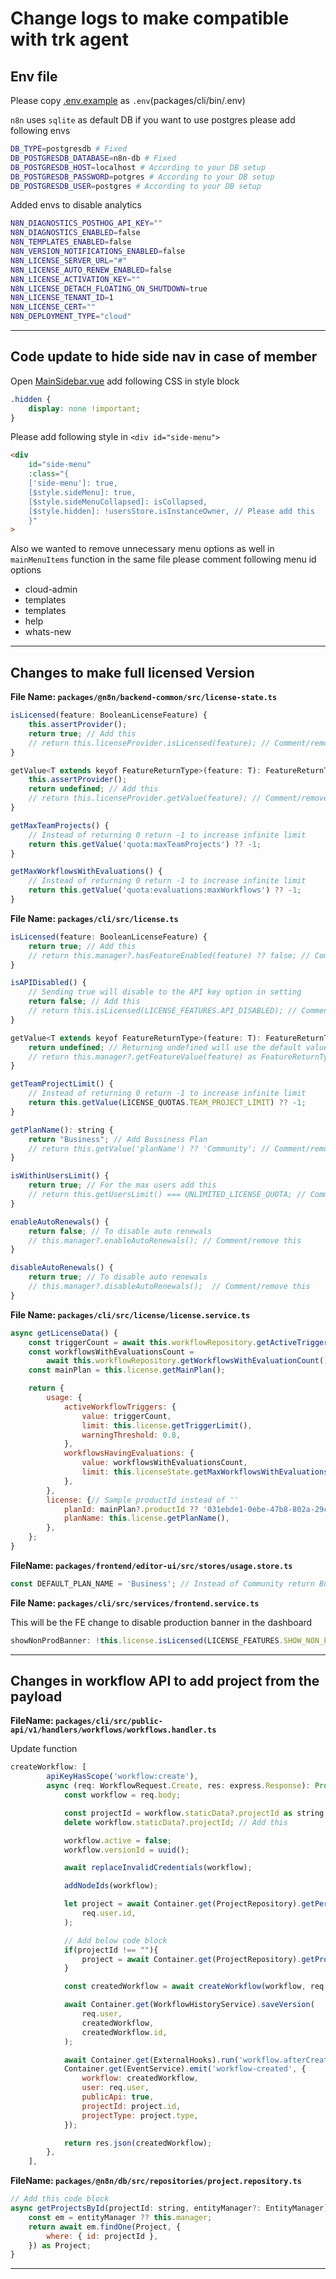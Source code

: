 # Change logs to make compatible with trk agent

## Env file

Please copy [.env.example](packages/cli/bin/.env.example) as `.env`(packages/cli/bin/.env)

`n8n` uses `sqlite` as default DB if you want to use postgres please add following envs

```bash
DB_TYPE=postgresdb # Fixed
DB_POSTGRESDB_DATABASE=n8n-db # Fixed
DB_POSTGRESDB_HOST=localhost # According to your DB setup
DB_POSTGRESDB_PASSWORD=potgres # According to your DB setup
DB_POSTGRESDB_USER=postgres # According to your DB setup
```

Added envs to disable analytics
```bash
N8N_DIAGNOSTICS_POSTHOG_API_KEY=""
N8N_DIAGNOSTICS_ENABLED=false
N8N_TEMPLATES_ENABLED=false
N8N_VERSION_NOTIFICATIONS_ENABLED=false
N8N_LICENSE_SERVER_URL="#"
N8N_LICENSE_AUTO_RENEW_ENABLED=false
N8N_LICENSE_ACTIVATION_KEY=""
N8N_LICENSE_DETACH_FLOATING_ON_SHUTDOWN=true
N8N_LICENSE_TENANT_ID=1
N8N_LICENSE_CERT=""
N8N_DEPLOYMENT_TYPE="cloud"
```
---

## Code update to hide side nav in case of member

Open [MainSidebar.vue](packages/frontend/editor-ui/src/components/MainSidebar.vue) add following CSS in style block

```css
.hidden {
	display: none !important;
}
```

Please add following style in `<div id="side-menu">`

```html
<div
	id="side-menu"
	:class="{
    ['side-menu']: true,
    [$style.sideMenu]: true,
    [$style.sideMenuCollapsed]: isCollapsed,
    [$style.hidden]: !usersStore.isInstanceOwner, // Please add this
	}"
>
```

Also we wanted to remove unnecessary menu options as well in `mainMenuItems` function in the same file please comment following menu id options
  * cloud-admin
  * templates
  * templates
  * help
  * whats-new

---

## Changes to make full licensed Version

**File Name: `packages/@n8n/backend-common/src/license-state.ts`**

```js
isLicensed(feature: BooleanLicenseFeature) {
	this.assertProvider();
	return true; // Add this
	// return this.licenseProvider.isLicensed(feature); // Comment/remove this
}
```

```js
getValue<T extends keyof FeatureReturnType>(feature: T): FeatureReturnType[T] {
	this.assertProvider();
	return undefined; // Add this
	// return this.licenseProvider.getValue(feature); // Comment/remove this
}
```

```js
getMaxTeamProjects() {
	// Instead of returning 0 return -1 to increase infinite limit
	return this.getValue('quota:maxTeamProjects') ?? -1; 
}
```

```js
getMaxWorkflowsWithEvaluations() {
	// Instead of returning 0 return -1 to increase infinite limit
	return this.getValue('quota:evaluations:maxWorkflows') ?? -1;
}
```

**File Name: `packages/cli/src/license.ts`**

```js
isLicensed(feature: BooleanLicenseFeature) {
	return true; // Add this
	// return this.manager?.hasFeatureEnabled(feature) ?? false; // Comment/remove this
}
```

```js
isAPIDisabled() {
	// Sending true will disable to the API key option in setting
	return false; // Add this
	// return this.isLicensed(LICENSE_FEATURES.API_DISABLED); // Comment/remove this
}
```

```js
getValue<T extends keyof FeatureReturnType>(feature: T): FeatureReturnType[T] {
	return undefined; // Returning undefined will use the default values
	// return this.manager?.getFeatureValue(feature) as FeatureReturnType[T]; // Comment/remove this
}
```

```js
getTeamProjectLimit() {
	// Instead of returning 0 return -1 to increase infinite limit
	return this.getValue(LICENSE_QUOTAS.TEAM_PROJECT_LIMIT) ?? -1;
}
```

```js
getPlanName(): string {
	return "Business"; // Add Bussiness Plan
	// return this.getValue('planName') ?? 'Community'; // Comment/remove this
}
```

```js
isWithinUsersLimit() {
	return true; // For the max users add this
	// return this.getUsersLimit() === UNLIMITED_LICENSE_QUOTA; // Comment/remove this
}
```

```js
enableAutoRenewals() {
	return false; // To disable auto renewals
	// this.manager?.enableAutoRenewals(); // Comment/remove this
}
```

```js
disableAutoRenewals() {
	return true; // To disable auto renewals
	// this.manager?.disableAutoRenewals();  // Comment/remove this
}
```

**File Name: `packages/cli/src/license/license.service.ts`**

```js
async getLicenseData() {
	const triggerCount = await this.workflowRepository.getActiveTriggerCount();
	const workflowsWithEvaluationsCount =
		await this.workflowRepository.getWorkflowsWithEvaluationCount();
	const mainPlan = this.license.getMainPlan();

	return {
		usage: {
			activeWorkflowTriggers: {
				value: triggerCount,
				limit: this.license.getTriggerLimit(),
				warningThreshold: 0.8,
			},
			workflowsHavingEvaluations: {
				value: workflowsWithEvaluationsCount,
				limit: this.licenseState.getMaxWorkflowsWithEvaluations(),
			},
		},
		license: {// Sample productId instead of ''
			planId: mainPlan?.productId ?? '031ebde1-0ebe-47b8-802a-29c084a2a4c3',
			planName: this.license.getPlanName(),
		},
	};
}
```

**FileName: `packages/frontend/editor-ui/src/stores/usage.store.ts`**

```js
const DEFAULT_PLAN_NAME = 'Business'; // Instead of Community return Business
```

**File Name: `packages/cli/src/services/frontend.service.ts`**

This will be the FE change to disable production banner in the dashboard
```js
showNonProdBanner: !this.license.isLicensed(LICENSE_FEATURES.SHOW_NON_PROD_BANNER),
```

---

## Changes in workflow API to add project from the payload

**FileName: `packages/cli/src/public-api/v1/handlers/workflows/workflows.handler.ts`**

Update function
```js
createWorkflow: [
		apiKeyHasScope('workflow:create'),
		async (req: WorkflowRequest.Create, res: express.Response): Promise<express.Response> => {
			const workflow = req.body;

			const projectId = workflow.staticData?.projectId as string ?? "" ; // Add this
			delete workflow.staticData?.projectId; // Add this

			workflow.active = false;
			workflow.versionId = uuid();

			await replaceInvalidCredentials(workflow);

			addNodeIds(workflow);

			let project = await Container.get(ProjectRepository).getPersonalProjectForUserOrFail(
				req.user.id,
			);

			// Add below code block
			if(projectId !== ""){
				project = await Container.get(ProjectRepository).getProjectsById(projectId);
			}

			const createdWorkflow = await createWorkflow(workflow, req.user, project, 'workflow:owner');

			await Container.get(WorkflowHistoryService).saveVersion(
				req.user,
				createdWorkflow,
				createdWorkflow.id,
			);

			await Container.get(ExternalHooks).run('workflow.afterCreate', [createdWorkflow]);
			Container.get(EventService).emit('workflow-created', {
				workflow: createdWorkflow,
				user: req.user,
				publicApi: true,
				projectId: project.id,
				projectType: project.type,
			});

			return res.json(createdWorkflow);
		},
	],
```

**FileName: `packages/@n8n/db/src/repositories/project.repository.ts`**
```js
// Add this code block
async getProjectsById(projectId: string, entityManager?: EntityManager){
	const em = entityManager ?? this.manager;
	return await em.findOne(Project, {
		where: { id: projectId },
	}) as Project;
}
```
---